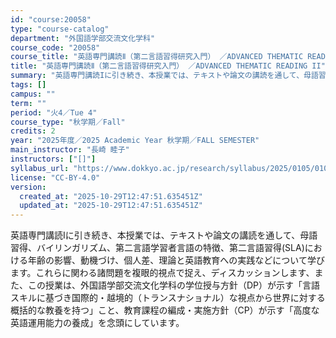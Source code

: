 ```yaml
---
id: "course:20058"
type: "course-catalog"
department: "外国語学部交流文化学科"
course_code: "20058"
course_title: "英語専門講読Ⅱ（第二言語習得研究入門） ／ADVANCED THEMATIC READING II"
title: "英語専門講読Ⅱ（第二言語習得研究入門） ／ADVANCED THEMATIC READING II"
summary: "英語専門講読Iに引き続き、本授業では、テキストや論文の講読を通して、母語習得、バイリンガリズム、第二言語学習者言語の特徴、第二言語習得(SLA)における年齢の影響、動機づけ、個人差、理論と英語教育への実践などについて学びます。これらに関わる…"
tags: []
campus: ""
term: ""
period: "火4／Tue 4"
course_type: "秋学期／Fall"
credits: 2
year: "2025年度／2025 Academic Year 秋学期／FALL SEMESTER"
main_instructor: "長崎 睦子"
instructors: ["[]"]
syllabus_url: "https://www.dokkyo.ac.jp/research/syllabus/2025/0105/0105_20058_ja_JP.html"
license: "CC-BY-4.0"
version:
  created_at: "2025-10-29T12:47:51.635451Z"
  updated_at: "2025-10-29T12:47:51.635451Z"
---
```

英語専門講読Iに引き続き、本授業では、テキストや論文の講読を通して、母語習得、バイリンガリズム、第二言語学習者言語の特徴、第二言語習得(SLA)における年齢の影響、動機づけ、個人差、理論と英語教育への実践などについて学びます。これらに関わる諸問題を複眼的視点で捉え、ディスカッションします、また、この授業は、外国語学部交流文化学科の学位授与方針（DP）が示す「言語スキルに基づき国際的・越境的（トランスナショナル）な視点から世界に対する概括的な教養を持つ」こと、教育課程の編成・実施方針（CP）が示す「高度な英語運用能力の養成」を念頭にしています。
